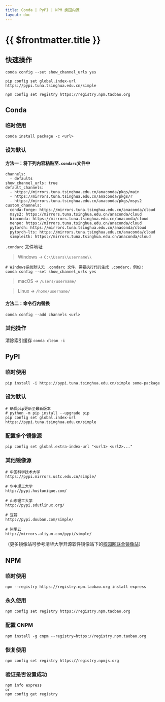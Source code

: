 ```yaml
---
title: Conda | PyPI | NPM 换国内源
layout: doc
---
```


# {{ $frontmatter.title }}

## 快速操作

```shell
conda config --set show_channel_urls yes
```

```shell
pip config set global.index-url https://pypi.tuna.tsinghua.edu.cn/simple
```

```shell
npm config set registry https://registry.npm.taobao.org
```

## Conda

### 临时使用

```shell
conda install package -c <url>
```

### 设为默认

#### 方法一：将下列内容粘贴至`.condarc`文件中

```shell
channels:
  - defaults
show_channel_urls: true
default_channels:
  - https://mirrors.tuna.tsinghua.edu.cn/anaconda/pkgs/main
  - https://mirrors.tuna.tsinghua.edu.cn/anaconda/pkgs/r
  - https://mirrors.tuna.tsinghua.edu.cn/anaconda/pkgs/msys2
custom_channels:
  conda-forge: https://mirrors.tuna.tsinghua.edu.cn/anaconda/cloud
  msys2: https://mirrors.tuna.tsinghua.edu.cn/anaconda/cloud
  bioconda: https://mirrors.tuna.tsinghua.edu.cn/anaconda/cloud
  menpo: https://mirrors.tuna.tsinghua.edu.cn/anaconda/cloud
  pytorch: https://mirrors.tuna.tsinghua.edu.cn/anaconda/cloud
  pytorch-lts: https://mirrors.tuna.tsinghua.edu.cn/anaconda/cloud
  simpleitk: https://mirrors.tuna.tsinghua.edu.cn/anaconda/cloud
```

`.condarc` 文件地址

> Windows -> `C:\\Users\\username\\`

```shell
# Windows系统默认无 .condarc 文件，需要执行代码生成 .condarc，例如：
conda config --set show_channel_urls yes
```

> macOS -> `/users/username/`

> Linux -> `/home/username/`

#### 方法二：命令行内替换

```shell
conda config --add channels <url>
```

### 其他操作

清除索引缓存 `conda clean -i`

## PyPI

### 临时使用

```shell
pip install -i https://pypi.tuna.tsinghua.edu.cn/simple some-package
```

### 设为默认

```shell
# 确保pip更新至最新版本
# python -m pip install --upgrade pip
pip config set global.index-url https://pypi.tuna.tsinghua.edu.cn/simple
```

### 配置多个镜像源

```shell
pip config set global.extra-index-url "<url1> <url2>..."
```

### 其他镜像源

```shell
# 中国科学技术大学
https://pypi.mirrors.ustc.edu.cn/simple/

# 华中理工大学
http://pypi.hustunique.com/

# 山东理工大学
http://pypi.sdutlinux.org/

# 豆瓣
http://pypi.douban.com/simple/

# 阿里云
http://mirrors.aliyun.com/pypi/simple/
```

（更多镜像站可参考清华大学开源软件镜像站下的[校园网联合镜像站](https://mirrors.cernet.edu.cn/site)）

## NPM

### 临时使用

```shell
npm --registry https://registry.npm.taobao.org install express
```

### 永久使用

```shell
npm config set registry https://registry.npm.taobao.org
```

### 配置 CNPM

```shell
npm install -g cnpm --registry=https://registry.npm.taobao.org
```

### 恢复使用

```shell
npm config set registry https://registry.npmjs.org
```

### 验证是否设置成功

```shell
npm info express
or
npm config get registry
```
